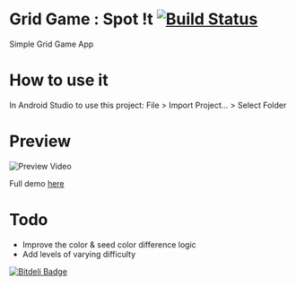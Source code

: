 # Grid Game : Spot !t [![Build Status](https://travis-ci.org/amrendra18/grid-game-app.svg?branch=master)](https://travis-ci.org/amrendra18/grid-game-app)
Simple Grid Game App


# How to use it
In Android Studio to use this project:
File > Import Project... > Select Folder


# Preview

![Preview Video](../master/Screenshots/preview.gif)

Full demo [here](https://youtu.be/z7-mfiwAVpQ)



# Todo
* Improve the color & seed color difference logic
* Add levels of varying difficulty


[![Bitdeli Badge](https://d2weczhvl823v0.cloudfront.net/amrendra18/grid-game-app/trend.png)](https://bitdeli.com/free "Bitdeli Badge")

